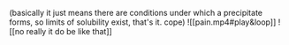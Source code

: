(basically it just means there are conditions under which a precipitate forms, so limits of solubility exist, that's it. cope)
![[pain.mp4#play&loop]]
![[no really it do be like that]]